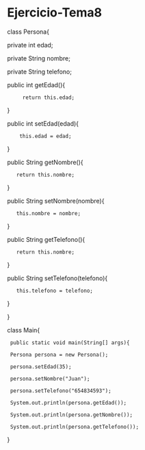 # Ejercicio-Tema8

class Persona{

private int edad;

private String nombre;

private String telefono;







public int getEdad(){

         return this.edad; 
  
 }
 
 
 public int setEdad(edad){
 
        this.edad = edad;
 
 }
 
 
 public String getNombre(){
 
       return this.nombre;
       
}

public String setNombre(nombre){

       this.nombre = nombre;
       
}

public String getTelefono(){

       return this.nombre;
       
}

public String setTelefono(telefono){

       this.telefono = telefono;
       
   }
  
}


class Main{


     public static void main(String[] args){
     
     Persona persona = new Persona();
     
     persona.setEdad(35);
     
     persona.setNombre("Juan");
     
     persona.setTelefono("654834593");
     
     System.out.println(persona.getEdad());
     
     System.out.println(persona.getNombre());
     
     System.out.println(persona.getTelefono());
     
 }
    
   
     
